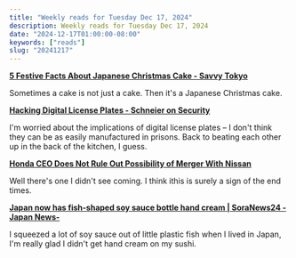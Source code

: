 ```yaml
---
title: "Weekly reads for Tuesday Dec 17, 2024"
description: Weekly reads for Tuesday Dec 17, 2024
date: "2024-12-17T01:00:00-08:00"
keywords: ["reads"]
slug: "20241217"
---
```

**[5 Festive Facts About Japanese Christmas Cake - Savvy Tokyo](https://savvytokyo.com/5-facts-japanese-christmas-cake/)**

Sometimes a cake is not just a cake. Then it's a Japanese Christmas cake.

**[Hacking Digital License Plates - Schneier on Security](https://www.schneier.com/blog/archives/2024/12/hacking-digital-license-plates.html)**

I'm worried about the implications of digital license plates – I don't think they can be as easily manufactured in prisons. Back to beating each other up in the back of the kitchen, I guess.

**[Honda CEO Does Not Rule Out Possibility of Merger With Nissan](https://newsonjapan.com/article/144468.php)**

Well there's one I didn't see coming. I think ithis is surely a sign of the end times.

**[Japan now has fish-shaped soy sauce bottle hand cream | SoraNews24 -Japan News-](https://soranews24.com/2024/12/18/japan-now-has-fish-shaped-soy-sauce-bottle-hand-cream/)**

I squeezed a lot of soy sauce out of little plastic fish when I lived in Japan, I'm really glad I didn't get hand cream on my sushi.
